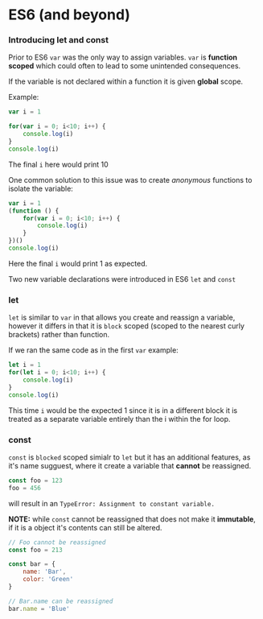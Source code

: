 # ES6 (and beyond)

### Introducing **let** and **const**

Prior to ES6 `var` was the only way to assign variables. `var` is **function scoped** which could often to lead to some unintended consequences.

If the variable is not declared within a function it is given **global** scope.

Example:

```javascript 1.8
var i = 1

for(var i = 0; i<10; i++) {
    console.log(i)
}
console.log(i)
```

The final `i` here would print 10

One common solution to this issue was to create _anonymous_ functions to isolate the variable:

```javascript 1.8
var i = 1
(function () {
    for(var i = 0; i<10; i++) {
        console.log(i)
    }
})()
console.log(i)
```

Here the final `i` would print 1 as expected.

Two new variable declarations were introduced in ES6 `let` and `const`


### let

`let` is similar to `var` in that allows you create and reassign a variable, however it differs in that it is `block` scoped (scoped to the nearest curly brackets) rather than function.

If we ran the same code as in the first `var` example:

```javascript 1.8
let i = 1
for(let i = 0; i<10; i++) {
    console.log(i)
}
console.log(i)
```

This time `i` would be the expected 1 since it is in a different block it is treated as a separate variable entirely than the i within the for loop.

### const

`const` is `blocked` scoped simialr to `let` but it has an additional features, as it's name sugguest, where it create a variable that **cannot** be reassigned.

```javascript 1.8
const foo = 123
foo = 456
```

will result in an `TypeError: Assignment to constant variable.`

**NOTE:** while `const` cannot be reassigned that does not make it **immutable**, if it is a object it's contents can still be altered.

```javascript 1.8
// Foo cannot be reassigned
const foo = 213

const bar = {
    name: 'Bar',
    color: 'Green'
}

// Bar.name can be reassigned
bar.name = 'Blue'
```


 
 